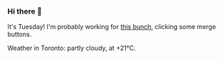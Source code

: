 ### Hi there :wave:

It's Tuesday! I'm probably working for [this bunch](https://github.com/kohofinancial), clicking some merge buttons.

Weather in Toronto: partly cloudy, at +21°C.
